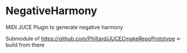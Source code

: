 # NegativeHarmony
MIDI JUCE Plugin to generate negative harmony

Submodule of https://github.com/Philtard/JUCECmakeRepoPrototype <- build from there
